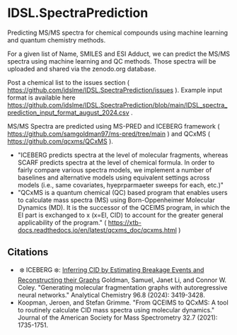# IDSL.SpectraPrediction

Predicting MS/MS spectra for chemical compounds using machine learning and quantum chemistry methods.

For a given list of Name, SMILES and ESI Adduct, we can predict the MS/MS spectra using machine learning and QC methods. Those spectra will be uploaded and shared via the zenodo.org database. 

Post a chemical list to the issues section ( https://github.com/idslme/IDSL.SpectraPrediction/issues ). Example input format is available here https://github.com/idslme/IDSL.SpectraPrediction/blob/main/IDSL_spectra_prediction_input_format_august_2024.csv . 

MS/MS Spectra are predicted using MS-PRED and ICEBERG framework ( https://github.com/samgoldman97/ms-pred/tree/main ) and QCxMS ( https://github.com/qcxms/QCxMS ). 

- "ICEBERG predicts spectra at the level of molecular fragments, whereas SCARF predicts spectra at the level of chemical formula. In order to fairly compare various spectra models, we implement a number of baselines and alternative models using equivalent settings across models (i.e., same covariates, hyeprparmaeter sweeps for each, etc.)" 
- "QCxMS is a quantum chemical (QC) based program that enables users to calculate mass spectra (MS) using Born-Oppenheimer Molecular Dynamics (MD). It is the successor of the QCEIMS program, in which the EI part is exchanged to x (x=EI, CID) to account for the greater general applicability of the program." (  https://xtb-docs.readthedocs.io/en/latest/qcxms_doc/qcxms.html  ) 

## Citations

- ️️️️ ❄️ ICEBER️️G ❄️: [Inferring CID by Estimating Breakage Events and Reconstructing their Graphs](http://arxiv.org/abs/2304.13136) Goldman, Samuel, Janet Li, and Connor W. Coley. "Generating molecular fragmentation graphs with autoregressive neural networks." Analytical Chemistry 96.8 (2024): 3419-3428.
-   Koopman, Jeroen, and Stefan Grimme. "From QCEIMS to QCxMS: A tool to routinely calculate CID mass spectra using molecular dynamics." Journal of the American Society for Mass Spectrometry 32.7 (2021): 1735-1751. 


